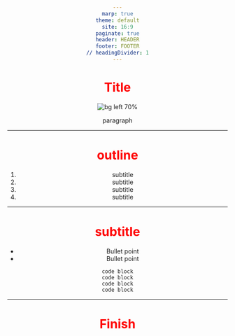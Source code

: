 ```yaml
---
marp: true
theme: default
site: 16:9
paginate: true
header: HEADER
footer: FOOTER
// headingDivider: 1
---
```



# Title
<!--
_header: ""
_footer: ""
_paginate: hold
-->
![bg left 70%](https://growi.org/assets/images/growi-logo.svg)

paragraph

---
# outline
1. subtitle
1. subtitle
1. subtitle
1. subtitle

---
<style scoped>
h1 {
    color: red;
}
</style>
# subtitle
- Bullet point
- Bullet point
```
code block
code block
code block
code block
```

---
<style scoped>
* {
    text-align: center
}
</style>
# Finish
